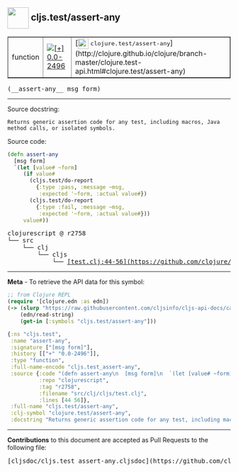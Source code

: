 ## <img width="48px" valign="middle" src="http://i.imgur.com/Hi20huC.png"> cljs.test/assert-any

 <table border="1">
<tr>

<td>function</td>
<td><a href="https://github.com/cljsinfo/cljs-api-docs/tree/0.0-2496"><img valign="middle" alt="[+] 0.0-2496" src="https://img.shields.io/badge/+-0.0--2496-lightgrey.svg"></a> </td>
<td>
[<img height="24px" valign="middle" src="http://i.imgur.com/1GjPKvB.png"> <samp>clojure.test/assert-any</samp>](http://clojure.github.io/clojure/branch-master/clojure.test-api.html#clojure.test/assert-any)
</td>
</tr>
</table>

 <samp>
(__assert-any__ msg form)<br>
</samp>

---




Source docstring:

```
Returns generic assertion code for any test, including macros, Java
method calls, or isolated symbols.
```

Source code:

```clj
(defn assert-any
  [msg form]
  `(let [value# ~form]
     (if value#
       (cljs.test/do-report
         {:type :pass, :message ~msg,
          :expected '~form, :actual value#})
       (cljs.test/do-report
         {:type :fail, :message ~msg,
          :expected '~form, :actual value#}))
     value#))
```

 <pre>
clojurescript @ r2758
└── src
    └── clj
        └── cljs
            └── <ins>[test.clj:44-56](https://github.com/clojure/clojurescript/blob/r2758/src/clj/cljs/test.clj#L44-L56)</ins>
</pre>


---

__Meta__ - To retrieve the API data for this symbol:

```clj
;; from Clojure REPL
(require '[clojure.edn :as edn])
(-> (slurp "https://raw.githubusercontent.com/cljsinfo/cljs-api-docs/catalog/cljs-api.edn")
    (edn/read-string)
    (get-in [:symbols "cljs.test/assert-any"]))
```

```clj
{:ns "cljs.test",
 :name "assert-any",
 :signature ["[msg form]"],
 :history [["+" "0.0-2496"]],
 :type "function",
 :full-name-encode "cljs.test_assert-any",
 :source {:code "(defn assert-any\n  [msg form]\n  `(let [value# ~form]\n     (if value#\n       (cljs.test/do-report\n         {:type :pass, :message ~msg,\n          :expected '~form, :actual value#})\n       (cljs.test/do-report\n         {:type :fail, :message ~msg,\n          :expected '~form, :actual value#}))\n     value#))",
          :repo "clojurescript",
          :tag "r2758",
          :filename "src/clj/cljs/test.clj",
          :lines [44 56]},
 :full-name "cljs.test/assert-any",
 :clj-symbol "clojure.test/assert-any",
 :docstring "Returns generic assertion code for any test, including macros, Java\nmethod calls, or isolated symbols."}

```

---

__Contributions__ to this document are accepted as Pull Requests to the following file:

 <pre>
[cljsdoc/cljs.test_assert-any.cljsdoc](https://github.com/cljsinfo/cljs-api-docs/blob/master/cljsdoc/cljs.test_assert-any.cljsdoc)
</pre>

